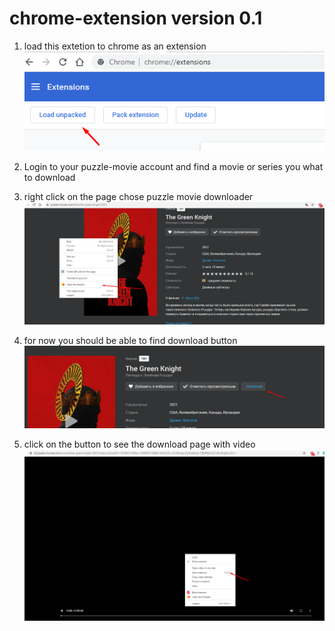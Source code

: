 # chrome-extension version 0.1

1) load this extetion to chrome as an extension
   ![alt text](icons/img.png)
2) Login to your puzzle-movie account and find a movie or series you what to download

3) right click on the page chose puzzle movie downloader
   ![alt text](icons/img_1.png)

4) for now you should be able to find download button
   ![alt text](icons/img_2.png)

5) click on the button to see the download page with video
![img.png](icons/img_3.png)
